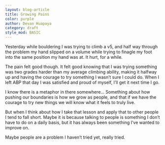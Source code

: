 ```yaml
---
layout: blog-article
title: Growing Pains
color: purple
author: Devan Huapaya
category: draft
style_mod: BASIC
---
```


Yesterday while bouldering I was trying to climb a v5, and half way through the problem my hand slipped on a volume while trying to finagle my foot into the same position my hand was at. It hurt, for a while.

The pain felt good though. It felt good knowing that I was trying something was two grades harder than my average climbing ability, making it halfway up and having the courage to try something I wasn’t sure I could do. When I left ABP that day I was satisfied and proud of myself, I’ll get it next time I go.

I know there is a metaphor in there somewhere... Something about how pushing our boundaries is how we grow as people, and that if we have the courage to try new things we will know what it feels to truly live.

But when I think about how I take that lesson and apply that to other people I tend to fall short. Maybe it is because talking to people is something I don’t have to do on a daily basis, but it has always been something I’ve wanted to improve on.

Maybe people are a problem I haven’t tried yet, really tried.
